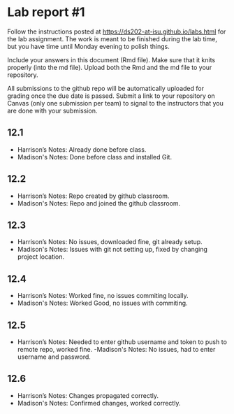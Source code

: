 
<!-- README.md is generated from README.Rmd. Please edit the README.Rmd file -->

# Lab report \#1

Follow the instructions posted at
<https://ds202-at-isu.github.io/labs.html> for the lab assignment. The
work is meant to be finished during the lab time, but you have time
until Monday evening to polish things.

Include your answers in this document (Rmd file). Make sure that it
knits properly (into the md file). Upload both the Rmd and the md file
to your repository.

All submissions to the github repo will be automatically uploaded for
grading once the due date is passed. Submit a link to your repository on
Canvas (only one submission per team) to signal to the instructors that
you are done with your submission.

## 12.1

- Harrison’s Notes: Already done before class.
- Madison's Notes: Done before class and installed Git.
## 12.2

- Harrison’s Notes: Repo created by github classroom.
- Madison's Notes: Repo and joined the github classroom.

## 12.3

- Harrison’s Notes: No issues, downloaded fine, git already setup.
- Madison's Notes: Issues with git not setting up, fixed by changing project location.

## 12.4

- Harrison’s Notes: Worked fine, no issues commiting locally.
- Madison's Notes: Worked Good, no issues with commiting.

## 12.5

- Harrison’s Notes: Needed to enter github username and token to push to
  remote repo, worked fine.
-Madison's Notes: No issues, had to enter username and password.

## 12.6

- Harrison’s Notes: Changes propagated correctly.
- Madison's Notes: Confirmed changes, worked correctly.
